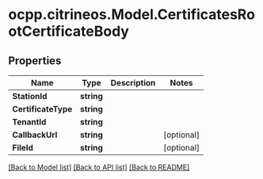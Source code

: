 # ocpp.citrineos.Model.CertificatesRootCertificateBody
## Properties

Name | Type | Description | Notes
------------ | ------------- | ------------- | -------------
**StationId** | **string** |  | 
**CertificateType** | **string** |  | 
**TenantId** | **string** |  | 
**CallbackUrl** | **string** |  | [optional] 
**FileId** | **string** |  | [optional] 

[[Back to Model list]](../README.md#documentation-for-models) [[Back to API list]](../README.md#documentation-for-api-endpoints) [[Back to README]](../README.md)

